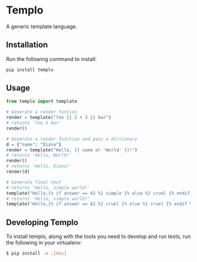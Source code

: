 # Templo

A generic template language.

## Installation

Run the following command to install:

```python
pip install templo
```

## Usage

```python
from templo import template

# Generate a render funtion
render = template("foo {{ 2 + 3 }} bar")
# returns 'foo 5 bar'
render()

# Generate a render function and pass a dictionary
d = {"name": "Diana"}
render = template("Hello, {{ name or 'World' }}!")
# returns 'Hello, World!'
render()
# returns 'Hello, Diana!'
render(d)

# Generate final text
# returns 'Hello, simple world!'
template("Hello,{% if answer == 42 %} simple {% else %} cruel {% endif %}world!", {'answer': 42})
# returns 'Hello, simple world!'
template("Hello,{% if answer == 42 %} cruel {% else %} cruel {% endif %}world!", {'answer': 73})
```

## Developing Templo

To install templo, along with the tools you need to develop and run tests, run the following in your virtualenv:

```bash
$ pip install -e .[dev]
```
